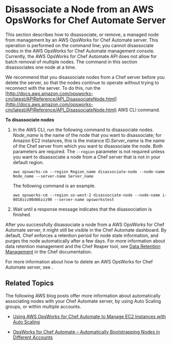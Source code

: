 # Disassociate a Node from an AWS OpsWorks for Chef Automate Server<a name="opscm-disassociate-node"></a>

This section describes how to disassociate, or remove, a managed node from management by an AWS OpsWorks for Chef Automate server\. This operation is performed on the command line; you cannot disassociate nodes in the AWS OpsWorks for Chef Automate management console\. Currently, the AWS OpsWorks for Chef Automate API does not allow for batch removal of multiple nodes\. The command in this section disassociates one node at a time\.

We recommend that you disassociate nodes from a Chef server before you delete the server, so that the nodes continue to operate without trying to reconnect with the server\. To do this, run the [http://docs.aws.amazon.com/opsworks-cm/latest/APIReference/API_DisassociateNode.html](http://docs.aws.amazon.com/opsworks-cm/latest/APIReference/API_DisassociateNode.html) AWS CLI command\.

**To disassociate nodes**

1. In the AWS CLI, run the following command to disassociate nodes\. *Node\_name* is the name of the node that you want to disassociate; for Amazon EC2 instances, this is the instance ID\.*Server\_name* is the name of the Chef server from which you want to disassociate the node\. Both parameters are required\. The `--region` parameter is not required unless you want to disassociate a node from a Chef server that is not in your default region\.

   ```
   aws opsworks-cm --region Region_name disassociate-node --node-name Node_name --server-name Server_name
   ```

   The following command is an example\.

   ```
   aws opsworks-cm --region us-west-2 disassociate-node --node-name i-0010zzz00d66zzz90 --server-name opsworkstest
   ```

1. Wait until a response message indicates that the disassociation is finished\.

After you successfully disassociate a node from a AWS OpsWorks for Chef Automate server, it might still be visible in the Chef Automate dashboard\. By default, Chef enforces a retention period for node state information, and purges the node automatically after a few days\. For more information about data retention management and the Chef Reaper tool, see [Data Retention Management](https://docs.chef.io/data_retention_chef_automate.html) in the Chef documentation\.

For more information about how to delete an AWS OpsWorks for Chef Automate server, see \.

## Related Topics<a name="opscm-disassoc-related"></a>

The following AWS blog posts offer more information about automatically associating nodes with your Chef Automate server, by using Auto Scaling groups, or within multiple accounts\.

+ [Using AWS OpsWorks for Chef Automate to Manage EC2 Instances with Auto Scaling](https://aws.amazon.com/blogs/mt/using-aws-opsworks-for-chef-automate-to-manage-ec2-instances-with-auto-scaling/)

+ [OpsWorks for Chef Automate – Automatically Bootstrapping Nodes in Different Accounts](https://aws.amazon.com/blogs/mt/opsworks-for-chef-automate-automatically-bootstrapping-nodes-in-different-accounts/)
